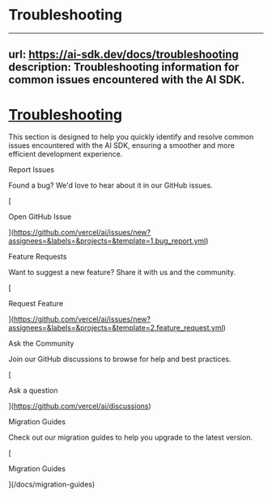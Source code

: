 # Troubleshooting


---
url: https://ai-sdk.dev/docs/troubleshooting
description: Troubleshooting information for common issues encountered with the AI SDK.
---


# [Troubleshooting](#troubleshooting)


This section is designed to help you quickly identify and resolve common issues encountered with the AI SDK, ensuring a smoother and more efficient development experience.

Report Issues

Found a bug? We'd love to hear about it in our GitHub issues.

[

Open GitHub Issue

](https://github.com/vercel/ai/issues/new?assignees=&labels=&projects=&template=1.bug_report.yml)

Feature Requests

Want to suggest a new feature? Share it with us and the community.

[

Request Feature

](https://github.com/vercel/ai/issues/new?assignees=&labels=&projects=&template=2.feature_request.yml)

Ask the Community

Join our GitHub discussions to browse for help and best practices.

[

Ask a question

](https://github.com/vercel/ai/discussions)

Migration Guides

Check out our migration guides to help you upgrade to the latest version.

[

Migration Guides

](/docs/migration-guides)
